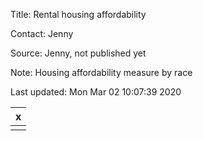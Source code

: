
Title:  Rental housing affordability  

Contact:  Jenny  

Source:  Jenny, not published yet  

Note:  Housing affordability measure by race  

Last updated:  Mon Mar 02 10:07:39 2020 



|x  |
|:--|
|   |


